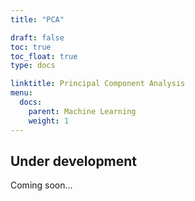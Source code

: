 ```yaml
---
title: "PCA"

draft: false
toc: true
toc_float: true
type: docs

linktitle: Principal Component Analysis
menu:
  docs:
    parent: Machine Learning
    weight: 1
---
```




## Under development

Coming soon...
